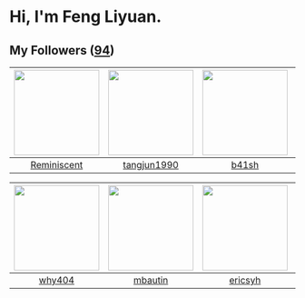 # Hi, I'm Feng Liyuan.

## My Followers ([94](https://github.com/SunRunAway?tab=followers))

| <img src="https://avatars.githubusercontent.com/u/41809508?v=4" width="150" height="150" /> | <img src="https://avatars.githubusercontent.com/u/7368838?v=4" width="150" height="150" /> | <img src="https://avatars.githubusercontent.com/u/1070352?v=4" width="150" height="150" /> | <img src="https://avatars.githubusercontent.com/u/8664695?v=4" width="150" height="150" /> |
| :-----------------------------------------------------------------------------------------: | :----------------------------------------------------------------------------------------: | :----------------------------------------------------------------------------------------: | :----------------------------------------------------------------------------------------: |
|                        [Reminiscent](https://github.com/Reminiscent)                        |                        [tangjun1990](https://github.com/tangjun1990)                       |                              [b41sh](https://github.com/b41sh)                             |                        [landylee007](https://github.com/landylee007)                       |

| <img src="https://avatars.githubusercontent.com/u/35111?v=4" width="150" height="150" /> | <img src="https://avatars.githubusercontent.com/u/552936?v=4" width="150" height="150" /> | <img src="https://avatars.githubusercontent.com/u/10498732?v=4" width="150" height="150" /> | <img src="https://avatars.githubusercontent.com/u/3427324?v=4" width="150" height="150" /> |
| :--------------------------------------------------------------------------------------: | :---------------------------------------------------------------------------------------: | :-----------------------------------------------------------------------------------------: | :----------------------------------------------------------------------------------------: |
|                            [why404](https://github.com/why404)                           |                           [mbautin](https://github.com/mbautin)                           |                            [ericsyh](https://github.com/ericsyh)                            |                         [hawkingrei](https://github.com/hawkingrei)                        |